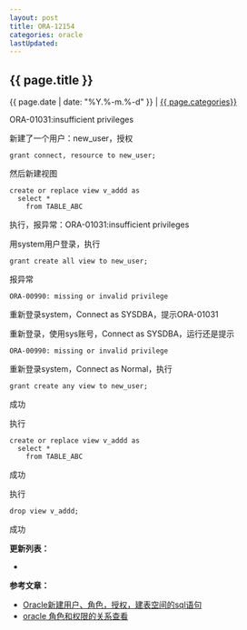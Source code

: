 ```yaml
---
layout: post
title: ORA-12154
categories: oracle
lastUpdated: 
---
```


## {{ page.title }}

{{ page.date | date: "%Y.%-m.%-d" }} | <a href="/archive#{{ page.categories }}">{{ page.categories}}</a>


ORA-01031:insufficient privileges

新建了一个用户：new_user，授权

```
grant connect, resource to new_user;
```

然后新建视图

```
create or replace view v_addd as
  select *
    from TABLE_ABC
```

执行，报异常：ORA-01031:insufficient privileges

用system用户登录，执行

```
grant create all view to new_user;
```

报异常

```
ORA-00990: missing or invalid privilege
```

重新登录system，Connect as SYSDBA，提示ORA-01031

重新登录，使用sys账号，Connect as SYSDBA，运行还是提示

```
ORA-00990: missing or invalid privilege
```

重新登录system，Connect as Normal，执行

```
grant create any view to new_user;
```

成功

执行

```
create or replace view v_addd as
  select *
    from TABLE_ABC
```

成功

执行

```
drop view v_addd;
```

成功

**更新列表：**

*



**参考文章：**

* [Oracle新建用户、角色，授权，建表空间的sql语句][1]
* [oracle 角色和权限的关系查看][2]

[1]: http://www.jb51.net/article/30723.htm
[2]: http://www.cnblogs.com/gaiyang/archive/2011/09/08/2170485.html

